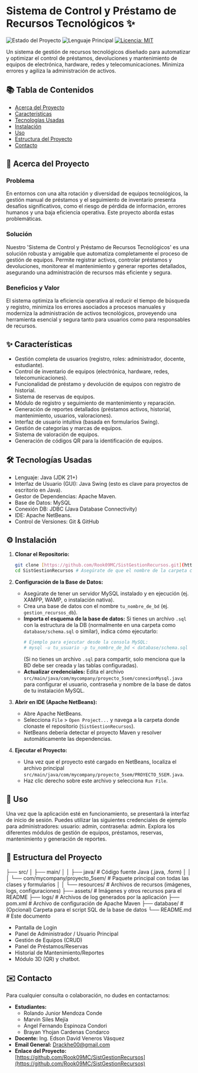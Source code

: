 # Sistema de Control y Préstamo de Recursos Tecnológicos ✨
![Estado del Proyecto](https://img.shields.io/badge/Estado-Completado-brightgreen)
![Lenguaje Principal](https://img.shields.io/badge/Lenguaje-Java-orange.svg)
[![Licencia: MIT](https://img.shields.io/badge/License-MIT-yellow.svg)](https://opensource.org/licenses/MIT)

Un sistema de gestión de recursos tecnológicos diseñado para automatizar y optimizar el control de préstamos, devoluciones y mantenimiento de equipos de electrónica, hardware, redes y telecomunicaciones. Minimiza errores y agiliza la administración de activos.

## 📚 Tabla de Contenidos
- [Acerca del Proyecto](#acerca-del-proyecto)
- [Características](#características)
- [Tecnologías Usadas](#tecnologías-usadas)
- [Instalación](#instalación)
- [Uso](#uso)
- [Estructura del Proyecto](#estructura-del-proyecto)
- [Contacto](#contacto)

## 🚀 Acerca del Proyecto
### Problema
En entornos con una alta rotación y diversidad de equipos tecnológicos, la gestión manual de préstamos y el seguimiento de inventario presenta desafíos significativos, como el riesgo de pérdida de información, errores humanos y una baja eficiencia operativa. Este proyecto aborda estas problemáticas.
### Solución
Nuestro 'Sistema de Control y Préstamo de Recursos Tecnológicos' es una solución robusta y amigable que automatiza completamente el proceso de gestión de equipos. Permite registrar activos, controlar préstamos y devoluciones, monitorear el mantenimiento y generar reportes detallados, asegurando una administración de recursos más eficiente y segura.
### Beneficios y Valor
El sistema optimiza la eficiencia operativa al reducir el tiempo de búsqueda y registro, minimiza los errores asociados a procesos manuales y moderniza la administración de activos tecnológicos, proveyendo una herramienta esencial y segura tanto para usuarios como para responsables de recursos.

## ✨ Características
- Gestión completa de usuarios (registro, roles: administrador, docente, estudiante).
- Control de inventario de equipos (electrónica, hardware, redes, telecomunicaciones).
- Funcionalidad de préstamo y devolución de equipos con registro de historial.
- Sistema de reservas de equipos.
- Módulo de registro y seguimiento de mantenimiento y reparación.
- Generación de reportes detallados (préstamos activos, historial, mantenimiento, usuarios, valoraciones).
- Interfaz de usuario intuitiva (basada en formularios Swing).
- Gestión de categorías y marcas de equipos.
- Sistema de valoración de equipos.
- Generación de códigos QR para la identificación de equipos.

## 🛠️ Tecnologías Usadas
- Lenguaje: Java (JDK 21+)
- Interfaz de Usuario (GUI): Java Swing (esto es clave para proyectos de escritorio en Java).
- Gestor de Dependencias: Apache Maven.
- Base de Datos: MySQL
- Conexión DB: JDBC (Java Database Connectivity)
- IDE: Apache NetBeans.
- Control de Versiones: Git & GitHub

## ⚙️ Instalación
1.  **Clonar el Repositorio:**
    ```bash
    git clone [https://github.com/Rook09MC/SistGestionRecursos.git](https://github.com/Rook09MC/SistGestionRecursos.git)
    cd SistGestionRecursos # Asegúrate de que el nombre de la carpeta coincida
    ```
2.  **Configuración de la Base de Datos:**
    * Asegúrate de tener un servidor MySQL instalado y en ejecución (ej. XAMPP, WAMP, o instalación nativa).
    * Crea una base de datos con el nombre `tu_nombre_de_bd` (ej. `gestion_recursos_db`).
    * **Importa el esquema de la base de datos:** Si tienes un archivo `.sql` con la estructura de la DB (normalmente en una carpeta como `database/schema.sql` o similar), indica cómo ejecutarlo:
        ```bash
        # Ejemplo para ejecutar desde la consola MySQL:
        # mysql -u tu_usuario -p tu_nombre_de_bd < database/schema.sql
        ```
        (Si no tienes un archivo `.sql` para compartir, solo menciona que la BD debe ser creada y las tablas configuradas).
    * **Actualizar credenciales:** Edita el archivo `src/main/java/com/mycompany/proyecto_5sem/conexionMysql.java` para configurar el usuario, contraseña y nombre de la base de datos de tu instalación MySQL.

3.  **Abrir en IDE (Apache NetBeans):**
    * Abre Apache NetBeans.
    * Selecciona `File` > `Open Project...` y navega a la carpeta donde clonaste el repositorio (`SistGestionRecursos`).
    * NetBeans debería detectar el proyecto Maven y resolver automáticamente las dependencias.

4.  **Ejecutar el Proyecto:**
    * Una vez que el proyecto esté cargado en NetBeans, localiza el archivo principal `src/main/java/com/mycompany/proyecto_5sem/PROYECTO_5SEM.java`.
    * Haz clic derecho sobre este archivo y selecciona `Run File`.

## 🚀 Uso
Una vez que la aplicación esté en funcionamiento, se presentará la interfaz de inicio de sesión. Puedes utilizar las siguientes credenciales de ejemplo para administradores: usuario: admin, contraseña: admin. Explora los diferentes módulos de gestión de equipos, préstamos, reservas, mantenimiento y generación de reportes.

## 📂 Estructura del Proyecto
├── src/
│   ├── main/
│   │   ├── java/                         # Código fuente Java (.java, .form)
│   │   │   └── com/mycompany/proyecto_5sem/  # Paquete principal con todas las clases y formularios
│   │   └── resources/                    # Archivos de recursos (imágenes, logs, configuraciones)
├── assets/                               # Imágenes y otros recursos para el README
├── logs/                                 # Archivos de log generados por la aplicación
├── pom.xml                               # Archivo de configuración de Apache Maven
├── database/                             # (Opcional) Carpeta para el script SQL de la base de datos
└── README.md                             # Este documento


- Pantalla de Login
- Panel de Administrador / Usuario Principal
- Gestión de Equipos (CRUD)
- Panel de Préstamos/Reservas
- Historial de Mantenimiento/Reportes
- Módulo 3D (QR) y chatbot.

## ✉️ Contacto
Para cualquier consulta o colaboración, no dudes en contactarnos:

* **Estudiantes:**
    * Rolando Junior Mendoza Conde
    * Marvin Siles Mejía
    * Ángel Fernando Espinoza Condori
    * Brayan Yhojan Cardenas Condarco
* **Docente:** Ing. Edson David Veneros Vásquez
* **Email General:** Drackhe00@gmail.com
* **Enlace del Proyecto:** [https://github.com/Rook09MC/SistGestionRecursos](https://github.com/Rook09MC/SistGestionRecursos)










